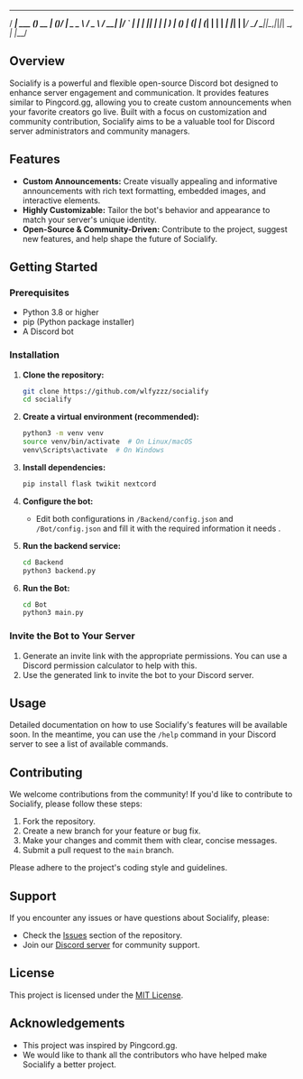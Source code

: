  ____             _       _ _  __       
/ ___|  ___   ___(_) __ _| (_)/ _|_   _ 
\___ \ / _ \ / __| |/ _` | | | |_| | | |
 ___) | (_) | (__| | (_| | | |  _| |_| |
|____/ \___/ \___|_|\__,_|_|_|_|  \__, |
                                  |___/ 

## Overview

Socialify is a powerful and flexible open-source Discord bot designed to enhance server engagement and communication. It provides features similar to Pingcord.gg, allowing you to create custom announcements when your favorite creators go live. Built with a focus on customization and community contribution, Socialify aims to be a valuable tool for Discord server administrators and community managers.

## Features

*   **Custom Announcements:** Create visually appealing and informative announcements with rich text formatting, embedded images, and interactive elements.
*   **Highly Customizable:** Tailor the bot's behavior and appearance to match your server's unique identity.
*   **Open-Source & Community-Driven:** Contribute to the project, suggest new features, and help shape the future of Socialify.

## Getting Started

### Prerequisites

*   Python 3.8 or higher
*   pip (Python package installer)
*   A Discord bot 

### Installation

1.  **Clone the repository:**

    ```bash
    git clone https://github.com/wlfyzzz/socialify
    cd socialify
    ```

2.  **Create a virtual environment (recommended):**

    ```bash
    python3 -m venv venv
    source venv/bin/activate  # On Linux/macOS
    venv\Scripts\activate  # On Windows
    ```

3.  **Install dependencies:**

    ```bash
    pip install flask twikit nextcord
    ```

4.  **Configure the bot:**

    *   Edit both configurations in `/Backend/config.json` and `/Bot/config.json` and fill it with the required information it needs .

5.  **Run the backend service:**

    ```bash
    cd Backend
    python3 backend.py
    ```
6.  **Run the Bot:**

    ```bash
    cd Bot
    python3 main.py
    ```

### Invite the Bot to Your Server

1.  Generate an invite link with the appropriate permissions. You can use a Discord permission calculator to help with this.
2.  Use the generated link to invite the bot to your Discord server.

## Usage

Detailed documentation on how to use Socialify's features will be available soon. In the meantime, you can use the `/help` command in your Discord server to see a list of available commands.

## Contributing

We welcome contributions from the community! If you'd like to contribute to Socialify, please follow these steps:

1.  Fork the repository.
2.  Create a new branch for your feature or bug fix.
3.  Make your changes and commit them with clear, concise messages.
4.  Submit a pull request to the `main` branch.

Please adhere to the project's coding style and guidelines.

## Support

If you encounter any issues or have questions about Socialify, please:

*   Check the [Issues](https://github.com/wlfyzzz/Socialify/issues) section of the repository.
*   Join our [Discord server](https://discord.gg/XCbnnexRr6) for community support.

## License

This project is licensed under the [MIT License](https://github.com/wlfyzzz/Socialify/blob/main/LICENSE).

## Acknowledgements

*   This project was inspired by Pingcord.gg.
*   We would like to thank all the contributors who have helped make Socialify a better project.
